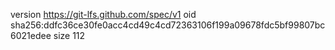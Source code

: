version https://git-lfs.github.com/spec/v1
oid sha256:ddfc36ce30fe0acc4cd49c4cd72363106f199a09678fdc5bf99807bc6021edee
size 112
